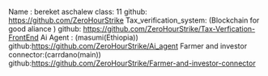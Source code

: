 Name : bereket aschalew
class: 11
github: https://github.com/ZeroHourStrike
Tax_verification_system:
(Blockchain for good aliance ) github: https://github.com/ZeroHourStrike/Tax-Verfication-FrontEnd
Ai Agent :
(masumi(Ethiopia)) github:https://github.com/ZeroHourStrike/Ai_agent
Farmer and investor connector:(carrdano(main)) 
github:https://github.com/ZeroHourStrike/Farmer-and-investor-connector
